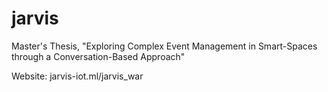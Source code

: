 # jarvis
Master's Thesis, "Exploring Complex Event Management in Smart-Spaces through a Conversation-Based Approach"

Website: jarvis-iot.ml/jarvis_war
